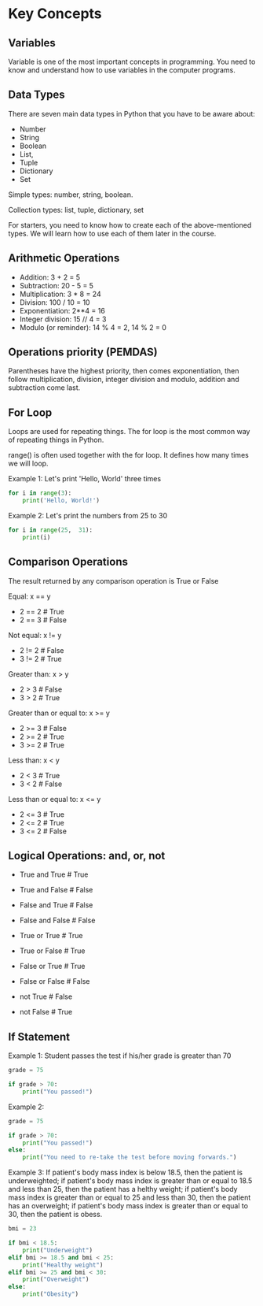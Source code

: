 # Key Concepts

## Variables

Variable is one of the most important concepts in programming. 
You need to know and understand how to use variables in the computer programs.

## Data Types

There are seven main data types in Python that you have to be aware about:

- Number
- String
- Boolean
- List, 
- Tuple
- Dictionary
- Set

Simple types: number, string, boolean.

Collection types: list, tuple, dictionary, set

For starters, you need to know how to create each of the above-mentioned types. We will learn how to 
use each of them later in the course.


## Arithmetic Operations

- Addition: 3 + 2 = 5 
- Subtraction: 20 - 5 = 5
- Multiplication: 3 * 8 = 24
- Division: 100 / 10 = 10
- Exponentiation: 2**4 = 16
- Integer division: 15 // 4 = 3
- Modulo (or reminder): 14 % 4 = 2, 14 % 2 = 0


## Operations priority (PEMDAS)

Parentheses have the highest priority, then comes exponentiation, 
then follow multiplication, division, integer division and modulo,
addition and subtraction come last.


## For Loop

Loops are used for repeating things. The for loop is the most common way of repeating things in Python.

range() is often used together with the for loop. It defines how many times we will loop.

Example 1: Let's print 'Hello, World' three times

```python
for i in range(3):
    print('Hello, World!')
```

Example 2: Let's print the numbers from 25 to 30

```python
for i in range(25,  31):
    print(i)
```

## Comparison Operations

The result returned by any comparison operation is True or False

Equal: x == y

- 2 == 2 # True
- 2 == 3 # False


Not equal: x != y

- 2 != 2 # False
- 3 != 2 # True


Greater than: x > y

- 2 > 3 # False
- 3 > 2 # True


Greater than or equal to: x >= y

- 2 >= 3 # False
- 2 >= 2 # True
- 3 >= 2 # True


Less than: x < y

- 2 < 3 # True
- 3 < 2 # False


Less than or equal to: x <= y

- 2 <= 3 # True
- 2 <= 2 # True
- 3 <= 2 # False


## Logical Operations: and, or, not

- True and True # True
- True and False # False
- False and True # False
- False and False # False


- True or True # True
- True or False # True
- False or True # True
- False or False # False

- not True # False
- not False # True


## If Statement

Example 1: Student passes the test if his/her grade is greater than 70

```python
grade = 75

if grade > 70:
    print("You passed!")
```

Example 2:

```python
grade = 75

if grade > 70:
    print("You passed!")
else:
    print("You need to re-take the test before moving forwards.")
```

Example 3: If patient's body mass index is below 18.5, then the patient is underweighted; if patient's body mass
index is greater than or equal to 18.5 and less than 25, then the patient has a helthy weight; if patient's body mass
index is greater than or equal to 25 and less than 30, then the patient has an overweight; if patient's body mass 
index is greater than or equal to 30, then the patient is obess.

```python
bmi = 23

if bmi < 18.5:
    print("Underweight")
elif bmi >= 18.5 and bmi < 25:
    print("Healthy weight")
elif bmi >= 25 and bmi < 30:
    print("Overweight")
else:
    print("Obesity")

```